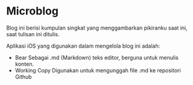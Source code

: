 # Microblog

Blog ini berisi kumpulan singkat yang menggambarkan pikiranku saat ini, saat tulisan ini ditulis.

Aplikasi iOS yang digunakan dalam mengelola blog ini adalah:
* Bear
Sebagai .md (Markdown) teks editor, berguna untuk menulis konten.
* Working Copy
Digunakan untuk mengunggah file .md ke repositori Github
